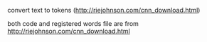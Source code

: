 convert text to tokens (http://riejohnson.com/cnn_download.html)

both code and registered words file are from http://riejohnson.com/cnn_download.html

